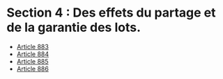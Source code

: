 # Section 4 : Des effets du partage et de la garantie des lots.

- [Article 883](article-883.md)
- [Article 884](article-884.md)
- [Article 885](article-885.md)
- [Article 886](article-886.md)
